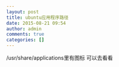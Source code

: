 ```yaml
---
layout: post
title: ubuntu应用程序路径
date: 2015-08-21 09:54
author: admin
comments: true
categories: []
---
```

/usr/share/applications里有图标 可以去看看
